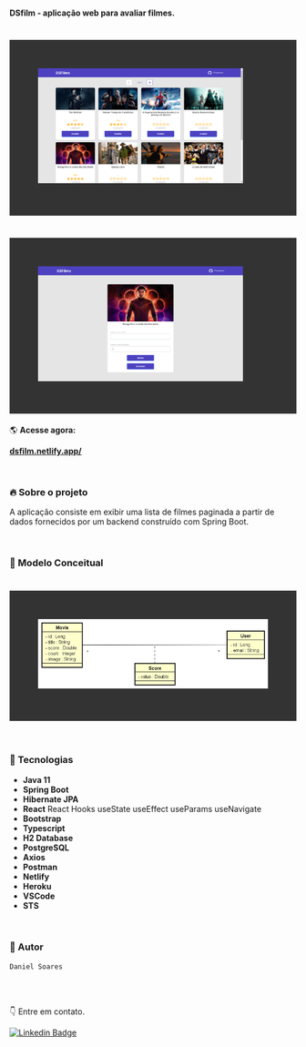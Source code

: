 #### DSfilm - aplicação web para avaliar filmes.


<h1 style="padding: 50px; background: #333333;">
    <img alt="site dsfilm" title="#site dsfilm" src="assets/dsfilm1.png" width=360px/>
</h1>

<h1 style="padding: 50px; background: #333333;">
    <img alt="site dsfilm" title="#site dsfilm" src="assets/dsfilm2.png" width=360px/>
</h1>

🌎 **Acesse agora:**

<a href="https://dsfilm.netlify.app/" target="_blank" title="acessar o site"><strong>dsfilm.netlify.app/</strong></a>

<br />

### 🔥 Sobre o projeto


A aplicação consiste em exibir uma lista de filmes paginada a partir de dados fornecidos por um backend construído com Spring Boot.

<br />

### :space_invader: Modelo Conceitual

<h1 style="padding: 50px; background: #333333;">
    <img alt="modelo conceitual dsfilm" title="#modelo conceitual dsfilm" src="assets/dsfilm-dominio.png" width=480px/>
</h1>

<br />

### 🤖 Tecnologias


- **Java 11**
- **Spring Boot**
- **Hibernate JPA**
- **React**
       React Hooks
       useState
       useEffect
       useParams
       useNavigate
- **Bootstrap**
- **Typescript**
- **H2 Database**
- **PostgreSQL**
- **Axios**
- **Postman**
- **Netlify**
- **Heroku**
- **VSCode**
- **STS**

<br />

### 💎 Autor

    Daniel Soares

<br/>
<br/>

:point_down: Entre em contato.
<br/>

[![Linkedin Badge](https://img.shields.io/badge/-LinkedIn-blue?style=for-the-badge&logo=Linkedin&logoColor=white&link=https://www.linkedin.com/in/biacoelho)](https://www.linkedin.com/in/daniel-soares-857704132/)
